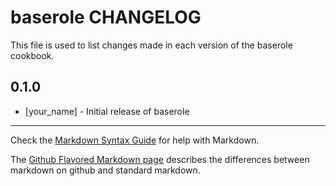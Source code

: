 # baserole CHANGELOG

This file is used to list changes made in each version of the baserole cookbook.

## 0.1.0
- [your_name] - Initial release of baserole

- - -
Check the [Markdown Syntax Guide](http://daringfireball.net/projects/markdown/syntax) for help with Markdown.

The [Github Flavored Markdown page](http://github.github.com/github-flavored-markdown/) describes the differences between markdown on github and standard markdown.
